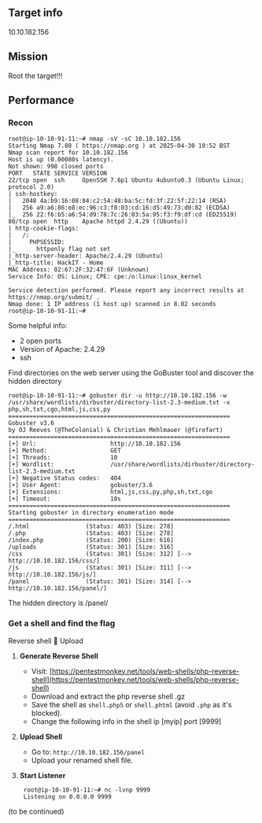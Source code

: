 ## Target info
10.10.182.156

## Mission
Root the target!!!


## Performance
### Recon

    root@ip-10-10-91-11:~# nmap -sV -sC 10.10.182.156
    Starting Nmap 7.80 ( https://nmap.org ) at 2025-04-30 10:52 BST
    Nmap scan report for 10.10.182.156
    Host is up (0.00080s latency).
    Not shown: 998 closed ports
    PORT   STATE SERVICE VERSION
    22/tcp open  ssh     OpenSSH 7.6p1 Ubuntu 4ubuntu0.3 (Ubuntu Linux; protocol 2.0)
    | ssh-hostkey: 
    |   2048 4a:b9:16:08:84:c2:54:48:ba:5c:fd:3f:22:5f:22:14 (RSA)
    |   256 a9:a6:86:e8:ec:96:c3:f0:03:cd:16:d5:49:73:d0:82 (ECDSA)
    |_  256 22:f6:b5:a6:54:d9:78:7c:26:03:5a:95:f3:f9:df:cd (ED25519)
    80/tcp open  http    Apache httpd 2.4.29 ((Ubuntu))
    | http-cookie-flags: 
    |   /: 
    |     PHPSESSID: 
    |_      httponly flag not set
    |_http-server-header: Apache/2.4.29 (Ubuntu)
    |_http-title: HackIT - Home
    MAC Address: 02:67:2F:32:47:6F (Unknown)
    Service Info: OS: Linux; CPE: cpe:/o:linux:linux_kernel
    
    Service detection performed. Please report any incorrect results at https://nmap.org/submit/ .
    Nmap done: 1 IP address (1 host up) scanned in 8.02 seconds
    root@ip-10-10-91-11:~# 

Some helpful info: 
- 2 open ports
- Version of Apache: 2.4.29
- ssh

Find directories on the web server using the GoBuster tool and discover the hidden directory

    root@ip-10-10-91-11:~# gobuster dir -u http://10.10.182.156 -w /usr/share/wordlists/dirbuster/directory-list-2.3-medium.txt -x php,sh,txt,cgo,html,js,css,py
    ===============================================================
    Gobuster v3.6
    by OJ Reeves (@TheColonial) & Christian Mehlmauer (@firefart)
    ===============================================================
    [+] Url:                     http://10.10.182.156
    [+] Method:                  GET
    [+] Threads:                 10
    [+] Wordlist:                /usr/share/wordlists/dirbuster/directory-list-2.3-medium.txt
    [+] Negative Status codes:   404
    [+] User Agent:              gobuster/3.6
    [+] Extensions:              html,js,css,py,php,sh,txt,cgo
    [+] Timeout:                 10s
    ===============================================================
    Starting gobuster in directory enumeration mode
    ===============================================================
    /.html                (Status: 403) [Size: 278]
    /.php                 (Status: 403) [Size: 278]
    /index.php            (Status: 200) [Size: 616]
    /uploads              (Status: 301) [Size: 316] 
    /css                  (Status: 301) [Size: 312] [--> http://10.10.182.156/css/]
    /js                   (Status: 301) [Size: 311] [--> http://10.10.182.156/js/]
    /panel                (Status: 301) [Size: 314] [--> http://10.10.182.156/panel/]

The hidden directory is /panel/

### Get a shell and find the flag

Reverse shell 🐚 Upload

1. **Generate Reverse Shell**
   - Visit: [https://pentestmonkey.net/tools/web-shells/php-reverse-shell](https://pentestmonkey.net/tools/web-shells/php-reverse-shell)
   - Download and extract the php reverse shell .gz
   - Save the shell as `shell.php5` or `shell.phtml` (avoid `.php` as it's blocked).
   - Change the following info in the shell
    ip [myip]
    port [9999]

2. **Upload Shell**
   - Go to: `http://10.10.182.156/panel`
   - Upload your renamed shell file.

3. **Start Listener**

        root@ip-10-10-91-11:~# nc -lvnp 9999
        Listening on 0.0.0.0 9999

(to be continued)

